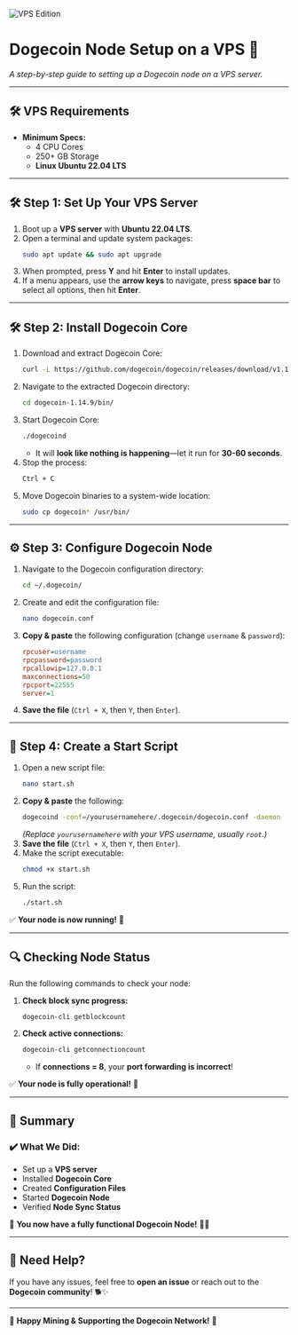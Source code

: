 
![VPS Edition](https://github.com/user-attachments/assets/821a88c5-c20f-4842-9e93-a8a362a5289e)

# **Dogecoin Node Setup on a VPS 🚀**
*A step-by-step guide to setting up a Dogecoin node on a VPS server.*

---

## **🛠️ VPS Requirements**
- **Minimum Specs:**
  - 4 CPU Cores
  - 250+ GB Storage
  - **Linux Ubuntu 22.04 LTS**

---

## **🛠️ Step 1: Set Up Your VPS Server**
1. Boot up a **VPS server** with **Ubuntu 22.04 LTS**.
2. Open a terminal and update system packages:
   ```bash
   sudo apt update && sudo apt upgrade
   ```
3. When prompted, press **Y** and hit **Enter** to install updates.
4. If a menu appears, use the **arrow keys** to navigate, press **space bar** to select all options, then hit **Enter**.

---

## **🛠️ Step 2: Install Dogecoin Core**
1. Download and extract Dogecoin Core:
   ```bash
   curl -L https://github.com/dogecoin/dogecoin/releases/download/v1.14.9/dogecoin-1.14.9-x86_64-linux-gnu.tar.gz | tar -xz
   ```
2. Navigate to the extracted Dogecoin directory:
   ```bash
   cd dogecoin-1.14.9/bin/
   ```
3. Start Dogecoin Core:
   ```bash
   ./dogecoind
   ```
   - It will **look like nothing is happening**—let it run for **30-60 seconds**.
4. Stop the process:
   ```bash
   Ctrl + C
   ```
5. Move Dogecoin binaries to a system-wide location:
   ```bash
   sudo cp dogecoin* /usr/bin/
   ```

---

## **⚙️ Step 3: Configure Dogecoin Node**
1. Navigate to the Dogecoin configuration directory:
   ```bash
   cd ~/.dogecoin/
   ```
2. Create and edit the configuration file:
   ```bash
   nano dogecoin.conf
   ```
3. **Copy & paste** the following configuration (change `username` & `password`):
   ```ini
   rpcuser=username
   rpcpassword=password
   rpcallowip=127.0.0.1
   maxconnections=50
   rpcport=22555
   server=1
   ```
4. **Save the file** (`Ctrl + X`, then `Y`, then `Enter`).

---

## **🚀 Step 4: Create a Start Script**
1. Open a new script file:
   ```bash
   nano start.sh
   ```
2. **Copy & paste** the following:
   ```bash
   dogecoind -conf=/yourusernamehere/.dogecoin/dogecoin.conf -daemon
   ```
   *(Replace `yourusernamehere` with your VPS username, usually `root`.)*
3. **Save the file** (`Ctrl + X`, then `Y`, then `Enter`).
4. Make the script executable:
   ```bash
   chmod +x start.sh
   ```
5. Run the script:
   ```bash
   ./start.sh
   ```

✅ **Your node is now running!** 🎉

---

## **🔍 Checking Node Status**
Run the following commands to check your node:

1. **Check block sync progress:**
   ```bash
   dogecoin-cli getblockcount
   ```
2. **Check active connections:**
   ```bash
   dogecoin-cli getconnectioncount
   ```
   - If **connections = 8**, your **port forwarding is incorrect**!  

✅ **Your node is fully operational!** 🎯

---

## **🌟 Summary**
### **✔️ What We Did:**
- Set up a **VPS server**
- Installed **Dogecoin Core**
- Created **Configuration Files**
- Started **Dogecoin Node**
- Verified **Node Sync Status**

💚 **You now have a fully functional Dogecoin Node!** 🐶🚀  

---

## **🙋 Need Help?**
If you have any issues, feel free to **open an issue** or reach out to the **Dogecoin community**! 🐕✨  

---
🚀 **Happy Mining & Supporting the Dogecoin Network!** 🐶


